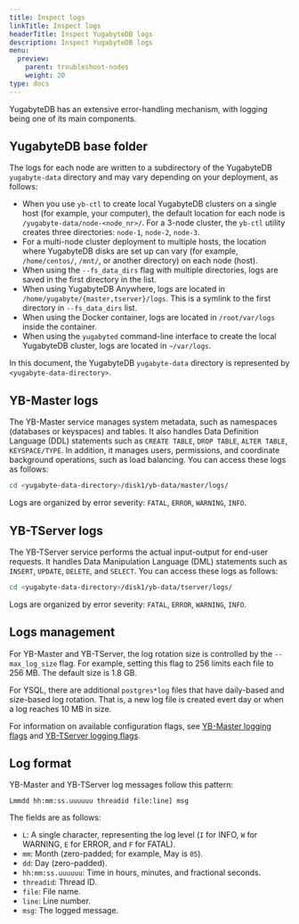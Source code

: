 ```yaml
---
title: Inspect logs
linkTitle: Inspect logs
headerTitle: Inspect YugabyteDB logs
description: Inspect YugabyteDB logs
menu:
  preview:
    parent: troubleshoot-nodes
    weight: 20
type: docs
---
```


YugabyteDB has an extensive error-handling mechanism, with logging being one of its main components.

## YugabyteDB base folder

The logs for each node are written to a subdirectory of the YugabyteDB `yugabyte-data` directory and may vary depending on your deployment, as follows:

- When you use `yb-ctl` to create local YugabyteDB clusters on a single host (for example, your computer), the default location for each node is `/yugabyte-data/node-<node_nr>/`. For a 3-node cluster, the `yb-ctl` utility creates three directories: `node-1`, `node-2`, `node-3`.
- For a multi-node cluster deployment to multiple hosts, the location where YugabyteDB disks are set up can vary (for example, `/home/centos/`, `/mnt/`, or another directory) on each node (host).
- When using the `--fs_data_dirs` flag with multiple directories, logs are saved in the first directory in the list.
- When using YugabyteDB Anywhere, logs are located in `/home/yugabyte/{master,tserver}/logs`. This is a symlink to the first directory in `--fs_data_dirs` list.
- When using the Docker container, logs are located in `/root/var/logs` inside the container.
- When using the `yugabyted` command-line interface to create the local YugabyteDB cluster, logs are located in `~/var/logs`.

In this document, the YugabyteDB `yugabyte-data` directory is represented by `<yugabyte-data-directory>`.

## YB-Master logs

The YB-Master service manages system metadata, such as namespaces (databases or keyspaces) and tables. It also handles Data Definition Language (DDL) statements such as `CREATE TABLE`, `DROP TABLE`, `ALTER TABLE`, `KEYSPACE/TYPE`. In addition, it manages users, permissions, and coordinate background operations, such as load balancing. You can access these logs as follows:

```sh
cd <yugabyte-data-directory>/disk1/yb-data/master/logs/
```

Logs are organized by error severity: `FATAL`, `ERROR`, `WARNING`, `INFO`.

## YB-TServer logs

The YB-TServer service performs the actual input-output for end-user requests. It handles Data Manipulation Language (DML) statements such as `INSERT`, `UPDATE`, `DELETE`, and `SELECT`. You can access these logs as follows:

```sh
cd <yugabyte-data-directory>/disk1/yb-data/tserver/logs/
```

Logs are organized by error severity: `FATAL`, `ERROR`, `WARNING`, `INFO`. 

## Logs management

For YB-Master and YB-TServer, the log rotation size is controlled by the `--max_log_size` flag. For example, setting this flag to 256 limits each file to 256 MB. The default size is 1.8 GB.

For YSQL, there are additional `postgres*log` files that have daily-based and size-based log rotation. That is, a new log file is created evert day or when a log reaches 10 MB in size.

For information on available configuration flags, see [YB-Master logging flags](../../../reference/configuration/yb-master/#logging-flags) and [YB-TServer logging flags](../../../reference/configuration/yb-tserver/#logging-flags).

## Log format

YB-Master and YB-TServer log messages follow this pattern:

```output
Lmmdd hh:mm:ss.uuuuuu threadid file:line] msg
```

The fields are as follows:

- `L`: A single character, representing the log level (`I` for INFO, `W` for WARNING, `E` for ERROR, and `F` for FATAL).
- `mm`: Month (zero-padded; for example, May is `05`).
- `dd`: Day (zero-padded).
- `hh:mm:ss.uuuuuu`: Time in hours, minutes, and fractional seconds.
- `threadid`: Thread ID.
- `file`: File name.
- `line`: Line number.
- `msg`: The logged message.
